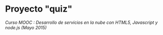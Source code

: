 ﻿# Proyecto "quiz" 
*Curso MOOC :  Desarrollo de servicios en la nube con HTML5, Javascript y node.js *(Mayo 2015)**



